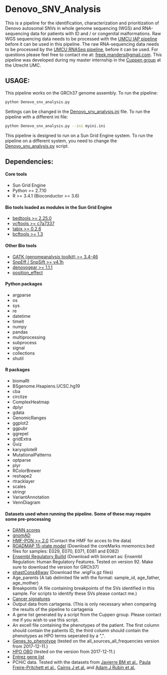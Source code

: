 # Denovo_SNV_Analysis

This is a pipeline for the identification, characterization and prioritization of Denovo autosomal SNVs in whole genome sequencing (WGS) and RNA-sequencing data for patients with ID and / or congenital malformations. Raw WGS sequencing data needs to be processed with the [UMCU IAP pipeline](https://github.com/UMCUGenetics/IAP) before it can be used in this pipeline. The raw RNA-sequencing data needs to be processed by the [UMCU RNASeq pipeline](https://github.com/UMCUGenetics/RNASeq), before it can be used. For questions please feel free to contact me at: freek.manders@gmail.com. This pipeline was developed during my master internship in the [Cuppen group](https://www.umcutrecht.nl/en/Research/Research-centers/Center-for-Molecular-Medicine/Section-Genetics/Cuppen) at the Utrecht UMC.


## USAGE:
This pipeline works on the GRCh37 genome assembly.
To run the pipeline:
```bash
python Denovo_snv_analysis.py
```
Settings can be changed in the [Denovo_snv_analysis.ini](Denovo_snv_analysis.ini) file.
To run the pipeline with a different ini file:
```bash
python Denovo_snv_analysis.py --ini myini.ini
```
This pipeline is designed to run on a Sun Grid Engine system. To run the pipeline on a different system, you need to change the [Denovo_snv_analysis.py](Denovo_snv_analysis.py) script.


## Dependencies:
#### Core tools
- Sun Grid Engine
- Python >= 2.7.10
- R >= 3.4.1 (Bioconductor >= 3.6)

#### Bio tools loaded as modules in the Sun Grid Engine
- [bedtools >= 2.25.0](https://github.com/arq5x/bedtools2)
- [vcftools >= c7a7337](http://vcftools.sourceforge.net/)
- [tabix >= 0.2.6](http://www.htslib.org/doc/tabix.html)
- [bcftools >= 1.3](https://samtools.github.io/bcftools/)

#### Other Bio tools
- [GATK (genomeanalysis toolkit) >= 3.4-46](https://www.broadinstitute.org/gatk/)
- [SnpEff / SnpSift >= v4.1h](http://snpeff.sourceforge.net/)
- [denovogear >= 1.1.1](https://github.com/denovogear/denovogear)
- [position_effect](https://github.com/ibn-salem/position_effect)

#### Python packages
- argparse
- os
- sys
- re
- datetime
- timeit
- numpy
- pandas
- multiprocessing
- subprocess
- signal
- collections
- shutil

#### R packages
- biomaRt
- BSgenome.Hsapiens.UCSC.hg19
- cba
- circlize
- ComplexHeatmap
- dplyr
- gdata
- GenomicRanges
- ggplot2
- ggpubr
- ggrepel
- gridExtra
- Gviz
- karyoploteR
- MutationalPatterns
- optparse
- plyr
- RColorBrewer
- reshape2
- rtracklayer
- scales
- stringr
- VariantAnnotation
- VennDiagram

#### Datasets used when running the pipeline. Some of these may require some pre-processing
- [DANN scores](https://cbcl.ics.uci.edu/public_data/DANN/)
- [gnomAD](http://gnomad.broadinstitute.org/)
- [HMF-PON >= 2.0](https://www.hartwigmedicalfoundation.nl/) (Contact the HMF for acces to the data)
- [ROADMAP 15-state model](https://egg2.wustl.edu/roadmap/web_portal/chr_state_learning.html) (Download the coreMarks mnemonics.bed files for samples: E029, E070, E071, E081 and E082)
- [Ensembl Regulatory Builld](https://grch37.ensembl.org/index.html) (Download with biomart as: Ensembl Regulation: Human Regulatory Features. Tested on version 92. Make sure to download the version for GRCh37)
- [phastCons46way](http://hgdownload.cse.ucsc.edu/goldenPath/hg19/phastCons46way/vertebrate/) (Download the .wigFix.gz files)
- Age_parents (A tab delimited file with the format: sample_id, age_father, age_mother)
- Breakpoints (A file containing breakpoints of the SVs identified in this sample. For scripts to identify these SVs please contact me.)
- [Cancer signatures](http://cancer.sanger.ac.uk/cancergenome/assets/signatures_probabilities.txt)
- Output data from cartagenia. (This is only necessary when comparing the results of the pipeline to cartagenia
- A gene list generated by a script from the Cuppen group. Please contact me if you wish to use this script.
- An excell file containing the phenotypes of the patient. The first column should contain the patients ID, the third column should contain the phenotypes as HPO terms seperated by a ",".
- [Genes_to_phenotype](http://human-phenotype-ontology.github.io/) (tested on the all_sources_all_frequencies version from 2017-12-11.)
- [HPO OBO](http://human-phenotype-ontology.github.io/) (tested on the version from 2017-12-11.)
- [Entrez gene list](https://github.com/ibn-salem/position_effect)
- PCHiC data. Tested with the datasets from [Javierre BM et al.](https://www.sciencedirect.com/science/article/pii/S0092867416313228?via%3Dihub), [Paula Freire-Pritchett et al.](https://elifesciences.org/articles/21926), [Cairns J et al.](https://genomebiology.biomedcentral.com/articles/10.1186/s13059-016-0992-2) and [Adam J Rubin et al.](https://www.nature.com/articles/ng.3935)
